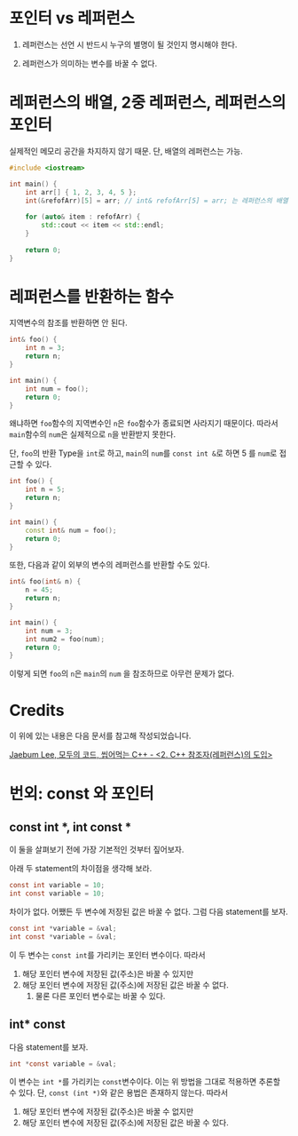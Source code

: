 # 포인터 vs 레퍼런스

1. 레퍼런스는 선언 시 반드시 누구의 별명이 될 것인지 명시해야 한다.

2. 레퍼런스가 의미하는 변수를 바꿀 수 없다.

# 레퍼런스의 배열, 2중 레퍼런스, 레퍼런스의 포인터

실제적인 메모리 공간을 차지하지 않기 때문. 단, 배열의 레퍼런스는 가능.

```cpp
#include <iostream>

int main() {
    int arr[] { 1, 2, 3, 4, 5 };
    int(&refofArr)[5] = arr; // int& refofArr[5] = arr; 는 레퍼런스의 배열을 의미.
    
    for (auto& item : refofArr) {
        std::cout << item << std::endl;
    }
    
    return 0;
}
```

# 레퍼런스를 반환하는 함수

지역변수의 참조를 반환하면 안 된다.

```cpp
int& foo() {
    int n = 3;
    return n;
}

int main() {
    int num = foo();
    return 0;
}
```

왜냐하면 `foo`함수의 지역변수인 `n`은 `foo`함수가 종료되면 사라지기 때문이다. 따라서 `main`함수의 `num`은 실제적으로 `n`을 반환받지 못한다.

단, `foo`의 반환 Type을 `int`로 하고, `main`의 `num`를 `const int &`로 하면 5 를 `num`로 접근할 수 있다.

```cpp
int foo() {
    int n = 5;
    return n;
}

int main() {
    const int& num = foo();
    return 0;
}
```

또한, 다음과 같이 외부의 변수의 레퍼런스를 반환할 수도 있다.

```cpp
int& foo(int& n) {
    n = 45;
    return n;
}

int main() {
    int num = 3;
    int num2 = foo(num);
    return 0;
}
```

이렇게 되면 `foo`의 `n`은 `main`의 `num` 을 참조하므로 아무런 문제가 없다.

# Credits

이 위에 있는 내용은 다음 문서를 참고해 작성되었습니다.

[Jaebum Lee, 모두의 코드, 씹어먹는 C++ - <2. C++ 참조자(레퍼런스)의 도입>](https://modoocode.com/141)

# 번외: const 와 포인터

## const int *, int const *

이 둘을 살펴보기 전에 가장 기본적인 것부터 짚어보자.

아래 두 statement의 차이점을 생각해 보라.

```c
const int variable = 10;
int const variable = 10;
```

차이가 없다. 어쨌든 두 변수에 저장된 값은 바꿀 수 없다. 그럼 다음 statement를 보자.

```c
const int *variable = &val;
int const *variable = &val;
```

이 두 변수는 `const int`를 가리키는 포인터 변수이다. 따라서

1. 해당 포인터 변수에 저장된 값(주소)은 바꿀 수 있지만
2. 해당 포인터 변수에 저장된 값(주소)에 저장된 값은 바꿀 수 없다.
   1. 물론 다른 포인터 변수로는 바꿀 수 있다.

## int* const

다음 statement를 보자.

```c
int *const variable = &val;
```

이 변수는 `int *`를 가리키는 `const`변수이다. 이는 위 방법을 그대로 적용하면 추론할 수 있다. 단, `const (int *)`와 같은 용법은 존재하지 않는다. 따라서

1. 해당 포인터 변수에 저장된 값(주소)은 바꿀 수 없지만
2. 해당 포인터 변수에 저장된  값(주소)에 저장된 값은 바꿀 수 있다.
